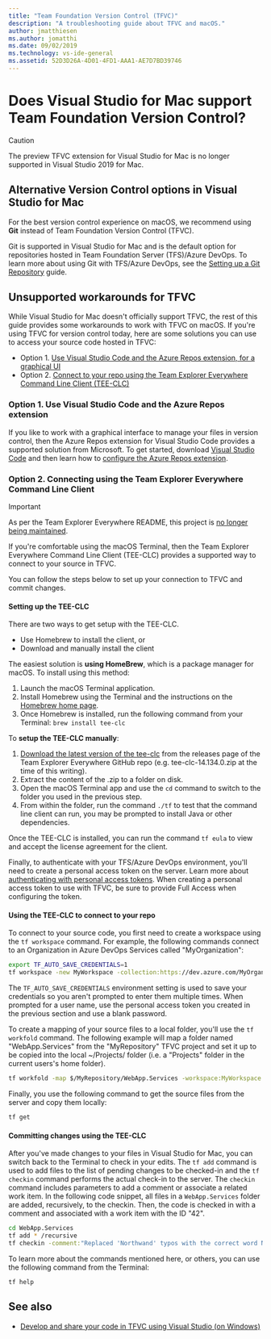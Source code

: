 ```yaml
---
title: "Team Foundation Version Control (TFVC)"
description: "A troubleshooting guide about TFVC and macOS."
author: jmatthiesen
ms.author: jomatthi
ms.date: 09/02/2019
ms.technology: vs-ide-general
ms.assetid: 52D3D26A-4D01-4FD1-AAA1-AE7D7BD39746
---
```


# Does Visual Studio for Mac support Team Foundation Version Control?

> [!CAUTION]
> The preview TFVC extension for Visual Studio for Mac is no longer supported in Visual Studio 2019 for Mac.


## Alternative Version Control options in Visual Studio for Mac

For the best version control experience on macOS, we recommend using **Git** instead of Team Foundation Version Control (TFVC). 

Git is supported in Visual Studio for Mac and is the default option for repositories hosted in Team Foundation Server (TFS)/Azure DevOps. To learn more about using Git with TFS/Azure DevOps, see the [Setting up a Git Repository](/visualstudio/mac/set-up-git-repository) guide.

## Unsupported workarounds for TFVC

While Visual Studio for Mac doesn't officially support TFVC, the rest of this guide provides some workarounds to work with TFVC on macOS. If you're using TFVC for version control today, here are some solutions you can use to access your source code hosted in TFVC:

* Option 1. [ Use Visual Studio Code and the Azure Repos extension, for a graphical UI](#use-visual-studio-code-and-the-azure-repos-extension)
* Option 2. [Connect to your repo using the Team Explorer Everywhere Command Line Client (TEE-CLC)](#connecting-using-the-team-explorer-everywhere-command-line-client)

### Option 1. <a id="use-visual-studio-code-and-the-azure-repos-extension"></a> Use Visual Studio Code and the Azure Repos extension

If you like to work with a graphical interface to manage your files in version control, then the Azure Repos extension for Visual Studio Code provides a supported solution from Microsoft. To get started, download [Visual Studio Code](https://code.visualstudio.com) and then learn how to [configure the Azure Repos extension](https://marketplace.visualstudio.com/items?itemName=ms-vsts.team).

### Option 2. <a id="connecting-using-the-team-explorer-everywhere-command-line-client"></a> Connecting using the Team Explorer Everywhere Command Line Client

> [!IMPORTANT]
> As per the Team Explorer Everywhere README, this project is [no longer being maintained](https://github.com/microsoft/team-explorer-everywhere).

If you're comfortable using the macOS Terminal, then the Team Explorer Everywhere Command Line Client (TEE-CLC) provides a supported way to connect to your source in TFVC.

You can follow the steps below to set up your connection to TFVC and commit changes.

#### Setting up the TEE-CLC

There are two ways to get setup with the TEE-CLC.

* Use Homebrew to install the client, or
* Download and manually install the client

The easiest solution is **using HomeBrew**, which is a package manager for macOS. To install using this method:

1. Launch the macOS Terminal application.
1. Install Homebrew using the Terminal and the instructions on the [Homebrew home page](https://brew.sh/).
1. Once Homebrew is installed, run the following command from your Terminal: `brew install tee-clc`

To **setup the TEE-CLC manually**:

1. [Download the latest version of the tee-clc](https://github.com/Microsoft/team-explorer-everywhere/releases) from the releases page of the Team Explorer Everywhere GitHub repo (e.g. tee-clc-14.134.0.zip at the time of this writing).
1. Extract the content of the .zip to a folder on disk.
1. Open the macOS Terminal app and use the `cd` command to switch to the folder you used in the previous step.
1. From within the folder, run the command `./tf` to test that the command line client can run, you may be prompted to install Java or other dependencies.

Once the TEE-CLC is installed, you can run the command `tf eula` to view and accept the license agreement for the client.

Finally, to authenticate with your TFS/Azure DevOps environment, you'll need to create a personal access token on the server. Learn more about [authenticating with personal access tokens](https://docs.microsoft.com/azure/devops/integrate/get-started/authentication/pats?view=azure-devops). When creating a personal access token to use with TFVC, be sure to provide Full Access when configuring the token.

#### Using the TEE-CLC to connect to your repo

To connect to your source code, you first need to create a workspace using the `tf workspace` command. For example, the following commands connect to an Organization in Azure DevOps Services called "MyOrganization": 

```bash
export TF_AUTO_SAVE_CREDENTIALS=1
tf workspace -new MyWorkspace -collection:https://dev.azure.com/MyOrganization
```

The `TF_AUTO_SAVE_CREDENTIALS` environment setting is used to save your credentials so you aren't prompted to enter them multiple times. When prompted for a user name, use the personal access token you created in the previous section and use a blank password.

To create a mapping of your source files to a local folder, you'll use the `tf workfold` command. The following example will map a folder named "WebApp.Services" from the "MyRepository" TFVC project and set it up to be copied into the local ~/Projects/ folder (i.e. a "Projects" folder in the current users's home folder).

```bash
tf workfold -map $/MyRepository/WebApp.Services -workspace:MyWorkspace ~/Projects/
```

Finally, you use the following command to get the source files from the server and copy them locally:

```bash
tf get
```

#### Committing changes using the TEE-CLC

After you've made changes to your files in Visual Studio for Mac, you can switch back to the Terminal to check in your edits. The `tf add` command is used to add files to the list of pending changes to be checked-in and the `tf checkin` command performs the actual check-in to the server. The `checkin` command includes parameters to add a comment or associate a related work item. In the following code snippet, all files in a `WebApp.Services` folder are added, recursively, to the checkin. Then, the code is checked in with a comment and associated with a work item with the ID "42".

```bash
cd WebApp.Services
tf add * /recursive
tf checkin -comment:"Replaced 'Northwand' typos with the correct word Northwind" -associate:42
```

To learn more about the commands mentioned here, or others, you can use the following command from the Terminal:

`tf help`

## See also

- [Develop and share your code in TFVC using Visual Studio (on Windows)](/azure/devops/repos/tfvc/share-your-code-in-tfvc-vs)